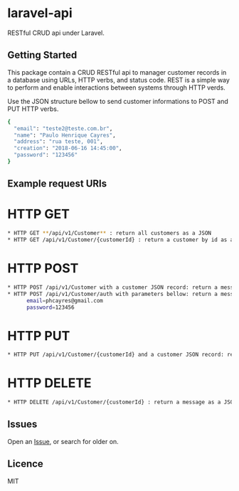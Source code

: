 # laravel-api
RESTful CRUD api under Laravel.

## Getting Started
This package contain a CRUD RESTful api to manager customer records in a database using URLs, HTTP verbs, and status code. REST is a simple way to perform and enable interactions between systems through HTTP verds. 

Use the JSON structure bellow to send customer informations to POST and PUT HTTP verbs.
```sh
{
  "email": "teste2@teste.com.br",
  "name": "Paulo Henrique Cayres",
  "address": "rua teste, 001",
  "creation": "2018-06-16 14:45:00",
  "password": "123456"
}
```
## Example request URIs
# HTTP GET
```sh
* HTTP GET **/api/v1/Customer** : return all customers as a JSON
* HTTP GET /api/v1/Customer/{customerId} : return a customer by id as a JSON
```
# HTTP POST
```sh
* HTTP POST /api/v1/Customer with a customer JSON record: return a message as a JSON
* HTTP POST /api/v1/Customer/auth with parameters bellow: return a message as a JSON
      email=phcayres@gmail.com
      password=123456
```
# HTTP PUT
```sh
* HTTP PUT /api/v1/Customer/{customerId} and a customer JSON record: return a message as a JSON
```
# HTTP DELETE
```sh
* HTTP DELETE /api/v1/Customer/{customerId} : return a message as a JSON
```
## Issues
Open an [Issue](https://github.com/phcayres/laravel-api/issues), or search for older on.

## Licence
MIT
